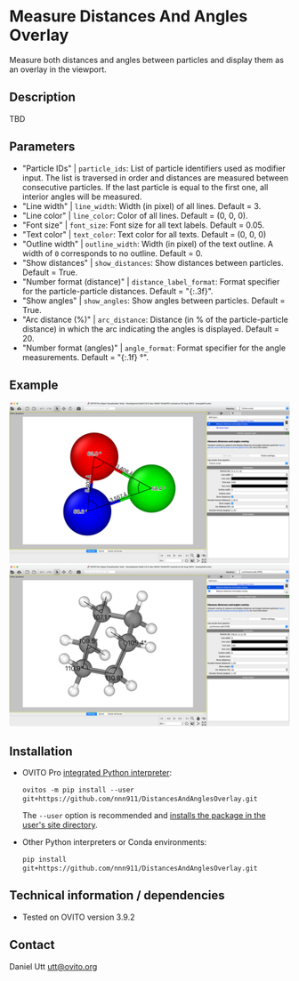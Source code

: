 # Measure Distances And Angles Overlay
Measure both distances and angles between particles and display them as an overlay in the viewport.

## Description
TBD

## Parameters 
- "Particle IDs" | `particle_ids`: List of particle identifiers used as modifier input. The list is traversed in order and distances are measured between consecutive particles. If the last particle is equal to the first one, all interior angles will be measured.
- "Line width" | `line_width`: Width (in pixel) of all lines. Default = 3.
- "Line color" | `line_color`: Color of all lines. Default = (0, 0, 0).
- "Font size" | `font_size`: Font size for all text labels. Default = 0.05.
- "Text color" | `text_color`: Text color for all texts. Default = (0, 0, 0)
- "Outline width" | `outline_width`: Width (in pixel) of the text outline. A width of `0` corresponds to no outline. Default = 0.
- "Show distances" | `show_distances`: Show distances between particles. Default = True.
- "Number format (distance)" | `distance_label_format`: Format specifier for the particle-particle distances. Default = "{:.3f}".
- "Show angles" | `show_angles`: Show angles between particles. Default = True.
- "Arc distance (%)" | `arc_distance`: Distance (in % of the particle-particle distance) in which the arc indicating the angles is displayed. Default = 20.
- "Number format (angles)" | `angle_format`: Format specifier for the angle measurements. Default = "{:.1f} °".

## Example

![Measure Distances And Angles Overlay 01](examples/Example01.png)
![Measure Distances And Angles Overlay 02](examples/Example02.png)

## Installation
- OVITO Pro [integrated Python interpreter](https://docs.ovito.org/python/introduction/installation.html#ovito-pro-integrated-interpreter):
  ```
  ovitos -m pip install --user git+https://github.com/nnn911/DistancesAndAnglesOverlay.git
  ``` 
  The `--user` option is recommended and [installs the package in the user's site directory](https://pip.pypa.io/en/stable/user_guide/#user-installs).

- Other Python interpreters or Conda environments:
  ```
  pip install git+https://github.com/nnn911/DistancesAndAnglesOverlay.git
  ```

## Technical information / dependencies
- Tested on OVITO version 3.9.2

## Contact
Daniel Utt utt@ovito.org